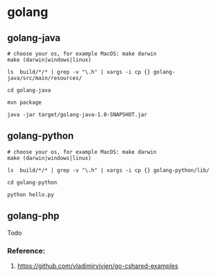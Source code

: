 
# golang



## golang-java

```
# choose your os, for example MacOS: make darwin
make (darwin|windows|linux)

ls  build/*/* | grep -v "\.h" | xargs -i cp {} golang-java/src/main/resources/

cd golang-java

mvn package

java -jar target/golang-java-1.0-SNAPSHOT.jar

```

## golang-python

```
# choose your os, for example MacOS: make darwin
make (darwin|windows|linux)

ls  build/*/* | grep -v "\.h" | xargs -i cp {} golang-python/lib/

cd golang-python

python hello.py

```

## golang-php

Todo

### Reference:

1. https://github.com/vladimirvivien/go-cshared-examples
